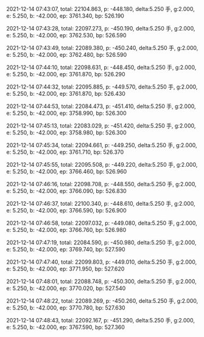 2021-12-14 07:43:07, total: 22104.863, p: -448.180, delta:5.250 手, g:2.000, e: 5.250, b: -42.000, ep: 3761.340, bp: 526.190

2021-12-14 07:43:28, total: 22097.273, p: -450.190, delta:5.250 手, g:2.000, e: 5.250, b: -42.000, ep: 3762.530, bp: 526.590

2021-12-14 07:43:49, total: 22089.380, p: -450.240, delta:5.250 手, g:2.000, e: 5.250, b: -42.000, ep: 3762.480, bp: 526.590

2021-12-14 07:44:10, total: 22098.631, p: -448.450, delta:5.250 手, g:2.000, e: 5.250, b: -42.000, ep: 3761.870, bp: 526.290

2021-12-14 07:44:32, total: 22095.885, p: -449.570, delta:5.250 手, g:2.000, e: 5.250, b: -42.000, ep: 3761.870, bp: 526.430

2021-12-14 07:44:53, total: 22084.473, p: -451.410, delta:5.250 手, g:2.000, e: 5.250, b: -42.000, ep: 3758.990, bp: 526.300

2021-12-14 07:45:13, total: 22083.029, p: -451.420, delta:5.250 手, g:2.000, e: 5.250, b: -42.000, ep: 3758.980, bp: 526.300

2021-12-14 07:45:34, total: 22094.661, p: -449.250, delta:5.250 手, g:2.000, e: 5.250, b: -42.000, ep: 3761.710, bp: 526.370

2021-12-14 07:45:55, total: 22095.508, p: -449.220, delta:5.250 手, g:2.000, e: 5.250, b: -42.000, ep: 3766.460, bp: 526.960

2021-12-14 07:46:16, total: 22098.708, p: -448.550, delta:5.250 手, g:2.000, e: 5.250, b: -42.000, ep: 3766.090, bp: 526.830

2021-12-14 07:46:37, total: 22100.340, p: -448.610, delta:5.250 手, g:2.000, e: 5.250, b: -42.000, ep: 3766.590, bp: 526.900

2021-12-14 07:46:58, total: 22097.032, p: -449.080, delta:5.250 手, g:2.000, e: 5.250, b: -42.000, ep: 3766.760, bp: 526.980

2021-12-14 07:47:19, total: 22084.590, p: -450.980, delta:5.250 手, g:2.000, e: 5.250, b: -42.000, ep: 3769.740, bp: 527.590

2021-12-14 07:47:40, total: 22099.803, p: -449.010, delta:5.250 手, g:2.000, e: 5.250, b: -42.000, ep: 3771.950, bp: 527.620

2021-12-14 07:48:01, total: 22088.748, p: -450.300, delta:5.250 手, g:2.000, e: 5.250, b: -42.000, ep: 3770.020, bp: 527.540

2021-12-14 07:48:22, total: 22089.269, p: -450.260, delta:5.250 手, g:2.000, e: 5.250, b: -42.000, ep: 3770.780, bp: 527.630

2021-12-14 07:48:43, total: 22092.167, p: -451.290, delta:5.250 手, g:2.000, e: 5.250, b: -42.000, ep: 3767.590, bp: 527.360